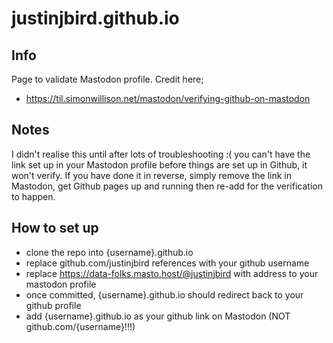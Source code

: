 # justinjbird.github.io

## Info

Page to validate Mastodon profile. Credit here;

* https://til.simonwillison.net/mastodon/verifying-github-on-mastodon

## Notes

I didn't realise this until after lots of troubleshooting :( you can't have the link set up in your Mastodon profile before things are set up in Github, it won't verify. If you have done it in reverse, simply remove the link in Mastodon, get Github pages up and running then re-add for the verification to happen.

## How to set up

* clone the repo into {username}.github.io
* replace github.com/justinjbird references with your github username
* replace https://data-folks.masto.host/@justinjbird with address to your mastodon profile
* once committed, {username}.github.io should redirect back to your github profile
* add {username}.github.io as your github link on Mastodon (NOT github.com/{username}!!!)
